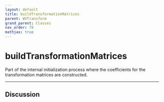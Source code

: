 ```yaml
---
layout: default
title: buildTransformationMatrices
parent: WVTransform
grand_parent: Classes
nav_order: 70
mathjax: true
---
```


#  buildTransformationMatrices

Part of the internal initialization process where the coefficients for the transformation matrices are constructed.


---

## Discussion

  
